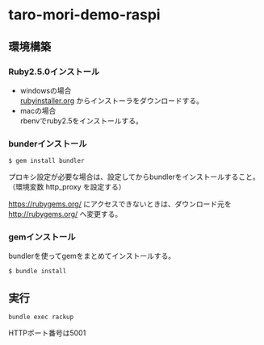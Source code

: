 # taro-mori-demo-raspi

## 環境構築

### Ruby2.5.0インストール

* windowsの場合  
[rubyinstaller.org](https://rubyinstaller.org/downloads/) からインストーラをダウンロードする。
* macの場合  
rbenvでruby2.5をインストールする。

### bunderインストール

`$ gem install bundler`

プロキシ設定が必要な場合は、設定してからbundlerをインストールすること。  
（環境変数 http_proxy を設定する）


https://rubygems.org/ にアクセスできないときは、ダウンロード元を http://rubygems.org/ へ変更する。

### gemインストール

bundlerを使ってgemをまとめてインストールする。

`$ bundle install`

## 実行

`bundle exec rackup`

HTTPポート番号は5001